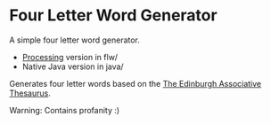 Four Letter Word Generator
==========================

A simple four letter word generator.

* [Processing](http://processing.org/) version in flw/
* Native Java version in java/

Generates four letter words based on the 
[The Edinburgh Associative Thesaurus](http://vlado.fmf.uni-lj.si/pub/networks/data/dic/eat/Eat.htm).

Warning: Contains profanity :)

